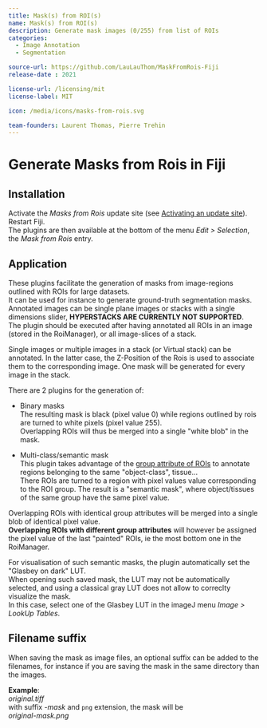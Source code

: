 ```yaml
---
title: Mask(s) from ROI(s)
name: Mask(s) from ROI(s)
description: Generate mask images (0/255) from list of ROIs
categories: 
  - Image Annotation
  - Segmentation

source-url: https://github.com/LauLauThom/MaskFromRois-Fiji
release-date : 2021

license-url: /licensing/mit
license-label: MIT

icon: /media/icons/masks-from-rois.svg

team-founders: Laurent Thomas, Pierre Trehin  
---
```


# Generate Masks from Rois in Fiji

## Installation
Activate the *Masks from Rois* update site (see [Activating an update site](https://imagej.net/update-sites/following)).  
Restart Fiji.  
The plugins are then available at the bottom of the menu *Edit > Selection*, the  *Mask from Rois* entry.

## Application
These plugins facilitate the generation of masks from image-regions outlined with ROIs for large datasets.  
It can be used for instance to generate ground-truth segmentation masks.  
Annotated images can be single plane images or stacks with a single dimensions slider, __HYPERSTACKS ARE CURRENTLY NOT SUPPORTED__.  
The plugin should be executed after having annotated all ROIs in an image (stored in the RoiManager), or all image-slices of a stack.   

Single images or multiple images in a stack (or Virtual stack) can be annotated. In the latter case, the Z-Position of the Rois is used to associate them to the corresponding image. One mask will be generated for every image in the stack.  

There are 2 plugins for the generation of: 

- Binary masks  
The resulting mask is black (pixel value 0) while regions outlined by rois are turned to white pixels (pixel value 255).  
Overlapping ROIs will thus be merged into a single "white blob" in the mask.  

- Multi-class/semantic mask  
This plugin takes advantage of the [group attribute of ROIs](https://f1000research.com/slides/9-183) to annotate regions belonging to the same "object-class", tissue...   
There ROIs are turned to a region with pixel values value corresponding to the ROI group. The result is a "semantic mask", where object/tissues of the same group have the same pixel value.  

Overlapping ROIs with identical group attributes will be merged into a single blob of identical pixel value.  
__Overlapping ROIs with different group attributes__ will however be assigned the pixel value of the last "painted" ROIs, ie the most bottom one in the RoiManager. 

For visualisation of such semantic masks, the plugin automatically set the "Glasbey on dark" LUT.  
When opening such saved mask, the LUT may not be automatically selected, and using a classical gray LUT does not allow to correclty visualize the mask.  
In this case, select one of the Glasbey LUT in the imageJ menu _Image > LookUp Tables_. 


## Filename suffix
When saving the mask as image files, an optional suffix can be added to the filenames, for instance if you are saving the mask in the same directory than the images.  

__Example__:  
_original.tiff_  
with suffix *-mask* and `png` extension, the mask will be    
_original-mask.png_
